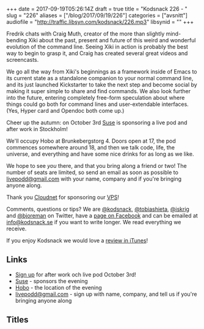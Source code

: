 +++
date = 2017-09-19T05:26:14Z
draft = true
title = "Kodsnack 226 - "
slug = "226"
aliases = ["/blog/2017/09/19/226"]
categories = ["avsnitt"]
audiofile = "http://traffic.libsyn.com/kodsnack/226.mp3"
libsynid = ""
+++

Fredrik chats with Craig Muth, creator of the more than slightly mind-bending Xiki about the past, present and future of this weird and wonderful evolution of the command line. Seeing Xiki in action is probably the best way to begin to grasp it, and Craig has created several great videos and screencasts.

We go all the way from Xiki's beginnings as a framework inside of Emacs to its current state as a standalone companion to your normal command line, and its just launched Kickstarter to take the next step and become social by making it super simple to share and find commands. We also look further into the future, entering completely free-form speculation about where things could go both for command lines and user-extendable interfaces. (Yes, Hyper card and Opendoc both come up.)

Cheer up the autumn: on October 3rd [Suse](https://www.suse.com/) is sponsoring a live pod and after work in Stockholm! 

We'll occupy Hobo at Brunkebergstorg 4. Doors open at 17, the pod commences somewhere around 18, and then we talk code, life, the universe, and everything and have some nice drinks for as long as we like.

We hope to see *you* there, and that you bring along a friend or two! The number of seats are limited, so send an email as soon as possible to [livepodd@gmail.com](mailto:lovepodd@gmail.com) with your name, company and if you're bringing anyone along.

Thank you [Cloudnet](http://www.cloudnet.se) for sponsoring our [VPS](http://en.wikipedia.org/wiki/Virtual_private_server)!

Comments, questions or tips? We are [@kodsnack](https://www.twitter.com/kodsnack), [@tobiashieta](https://www.twitter.com/tobiashieta), [@iskrig](https://www.twitter.com/iskrig) and [@bjoreman](https://www.twitter.com/bjoreman) on Twitter, have a [page on Facebook](https://www.facebook.com/kodsnack) and can be emailed at [info@kodsnack.se](mailto:info@kodsnack.se) if you want to write longer. We read everything we receive.

If you enjoy Kodsnack we would love a [review in iTunes](http://itunes.apple.com/se/podcast/kodsnack/id561631498?l=en)!



## Links ##
* [Sign up](mailto:lovepodd@gmail.com) for after work och live pod October 3rd!
* [Suse](https://www.suse.com/) - sponsors the evening
* [Hobo](https://hobo.se/sv/) - the location of the evening
* [livepodd@gmail.com](mailto:lovepodd@gmail.com) - sign up with name, company, and tell us if you're bringing anyone along

## Titles ##
